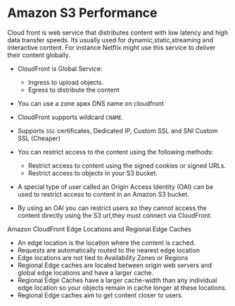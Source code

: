 # Amazon S3 Performance

Cloud front is web service that distributes content with low latency and high data transfer speeds. Its usually used for dynamic,static,streaming and interactive content.
For instance Netflix might use this service to deliver their content globally.

- CloudFront is Global Service:
  + Ingress to upload objects.
  + Egress to distribute the content

- You can use a zone apex DNS name on cloudfront

- CloudFront supports wildcard `CNAME`.

- Supports `SSL` certificates, Dedicated IP, Custom SSL and SNI Custom SSL (Cheaper)

- You can restrict access to the content using the following methods:
  + Restrict access to content using the signed cookies or signed URLs.
  + Restrict access to objects in your S3 bucket.

- A special type of user called an Origin Access Identity (OAI) can be used to restrict access to content in an Amazon S3 bucket.

- By using an OAI you can restrict users so they cannot access the content directly using the S3 url,they must connect via CloudFront.

Amazon CloudFront Edge Locations and Regional Edge Caches
- An edge location is the location where the content is cached.
- Requests are automatically routed to the nearest edge location
- Edge locations are not tied to Availability Zones or Regions
- Regional Edge caches are located between origin web servers and global edge locations and have a larger cache.
- Regional Edge Caches have a larger cache-width than any individual edge location so your objects remain in cache longer at these locations.
- Regional Edge caches aim to get content closer to users.